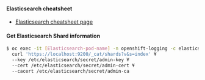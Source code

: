 #### Elasticsearch cheatsheet 
- [Elasticsearch cheatsheet page](https://gist.github.com/ruanbekker/e8a09604b14f37e8d2f743a87b930f93)

#### Get Elasticsearch Shard information
```bash
$ oc exec -it [Elasticsearch-pod-name] -n openshift-logging -c elasticsearch -- ¥
  curl 'https://localhost:9200/_cat/shards?v&s=index' ¥
  --key /etc/elasticsearch/secret/admin-key ¥
  --cert /etc/elasticsearch/secret/admin-cert ¥
  --cacert /etc/elasticsearch/secret/admin-ca 
```
